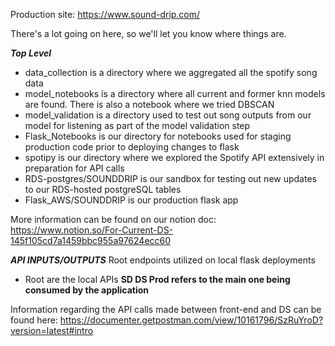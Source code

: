 Production site: https://www.sound-drip.com/

There's a lot going on here, so we'll let you know where things are.

***Top Level***
- data_collection is a directory where we aggregated all the spotify song data
- model_notebooks is a directory where all current and former knn models are found. There is also a notebook where we tried DBSCAN
- model_validation is a directory used to test out song outputs from our model for listening as part of the model validation step
- Flask_Notebooks is our directory for notebooks used for staging production code prior to deploying changes to flask
- spotipy is our directory where we explored the Spotify API extensively in preparation for API calls
- RDS-postgres/SOUNDDRIP is our sandbox for testing out new updates to our RDS-hosted postgreSQL tables
- Flask_AWS/SOUNDDRIP is our production flask app

More information can be found on our notion doc: https://www.notion.so/For-Current-DS-145f105cd7a1459bbc955a97624ecc60

***API INPUTS/OUTPUTS***
Root endpoints utilized on local flask deployments
  - Root are the local APIs
**SD DS Prod refers to the main one being consumed by the application**

Information regarding the API calls made between front-end and DS can be found here:
https://documenter.getpostman.com/view/10161796/SzRuYroD?version=latest#intro
